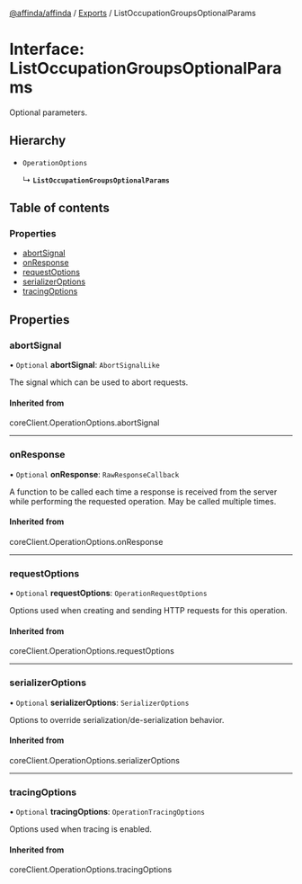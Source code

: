 [@affinda/affinda](../README.md) / [Exports](../modules.md) / ListOccupationGroupsOptionalParams

# Interface: ListOccupationGroupsOptionalParams

Optional parameters.

## Hierarchy

- `OperationOptions`

  ↳ **`ListOccupationGroupsOptionalParams`**

## Table of contents

### Properties

- [abortSignal](ListOccupationGroupsOptionalParams.md#abortsignal)
- [onResponse](ListOccupationGroupsOptionalParams.md#onresponse)
- [requestOptions](ListOccupationGroupsOptionalParams.md#requestoptions)
- [serializerOptions](ListOccupationGroupsOptionalParams.md#serializeroptions)
- [tracingOptions](ListOccupationGroupsOptionalParams.md#tracingoptions)

## Properties

### abortSignal

• `Optional` **abortSignal**: `AbortSignalLike`

The signal which can be used to abort requests.

#### Inherited from

coreClient.OperationOptions.abortSignal

___

### onResponse

• `Optional` **onResponse**: `RawResponseCallback`

A function to be called each time a response is received from the server
while performing the requested operation.
May be called multiple times.

#### Inherited from

coreClient.OperationOptions.onResponse

___

### requestOptions

• `Optional` **requestOptions**: `OperationRequestOptions`

Options used when creating and sending HTTP requests for this operation.

#### Inherited from

coreClient.OperationOptions.requestOptions

___

### serializerOptions

• `Optional` **serializerOptions**: `SerializerOptions`

Options to override serialization/de-serialization behavior.

#### Inherited from

coreClient.OperationOptions.serializerOptions

___

### tracingOptions

• `Optional` **tracingOptions**: `OperationTracingOptions`

Options used when tracing is enabled.

#### Inherited from

coreClient.OperationOptions.tracingOptions
